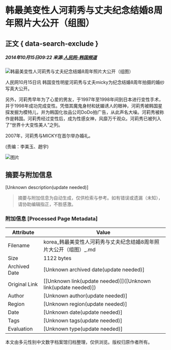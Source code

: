 # 韩最美变性人河莉秀与丈夫纪念结婚8周年照片大公开（组图）

## 正文 { data-search-exclude }


##### 2014年10月15日09:22 来源:[人民网-韩国频道](http://korea.people.com.cn/)

![韩最美变性人河莉秀与丈夫纪念结婚8周年照片大公开（组图）](/NMediaFile/2014/1015/FOREIGN201410150927000267661336246.jpg)

人民网10月15日讯 韩国变性明星河莉秀与丈夫micky为纪念结婚8周年拍摄的婚纱写真大公开。

另外，河莉秀早年为了心爱的男友，于1997年至1998年间到日本进行变性手术，并于1998年成功完成变性。凭借其魔鬼身材和妩媚诱人的眼神，河莉秀被韩国星探发掘为模特儿，并为韩国化妆品公司DoDo拍广告，从此声名大噪。河莉秀被称作是韩国。河莉秀经过变性后，成为性感女神，风靡万千观众。河莉秀已被列入了“世界十大变性美人”之列。

2007年，河莉秀与MICKY在首尔举办婚礼。

(责编：李美玉、趙宇)

![图片](/img/2012koreacn/images/icon10.jpg)
<!-- tcd_original_link http://korea.people.com.cn/n/2014/1015/c205180-8794978-3.html -->


## 摘要与附加信息

<!-- tcd_abstract -->
[Unknown description(update needed)]
<!-- tcd_abstract_end -->

> 摘要与附加信息为自动生成，仅供检索与参考。如有错误或遗漏（未知），请协助编辑指正，不胜感激。

### 附加信息 [Processed Page Metadata]

| Attribute       | Value                                  |
|-----------------|----------------------------------------|
| Filename        | korea_韩最美变性人河莉秀与丈夫纪念结婚8周年照片大公开（组图）_.md                             |
| Size            | 1122 bytes                           |
| Archived Date   | [Unknown archived date(update needed)]                             |
| Original Link   | [[Unknown link(update needed)]]([Unknown link(update needed)])                       |
| Author          | [Unknown author(update needed)]                               |
| Region          | [Unknown region(update needed)]                               |
| Date            | [Unknown date(update needed)]                                 |
| Tags            | [Unknown tags(update needed)]                                 |
| Evaluation            | [Unknown type(update needed)]                                 |
<!-- tcd_table_end -->

本文由多元性别中文数字档案馆归档整理，仅供浏览。版权归原作者所有。
